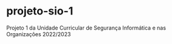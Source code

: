 # projeto-sio-1
Projeto 1 da Unidade Curricular de Segurança Informática e nas Organizações 2022/2023
